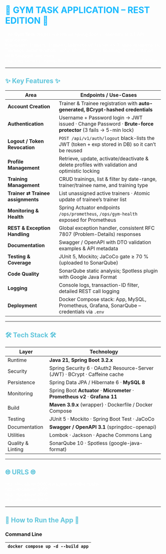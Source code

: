 # 💠 GYM TASK APPLICATION – REST EDITION 💠


The **Gym Task** project is a robust Spring Boot + Hibernate REST API application. <br>
It manages Trainers, Trainees, bidirectional Trainer ↔ Trainee assignments, Trainings, authentication, profile lifecycle, error handling, documentation with Swagger, and more. <br>
Ensuring security, transaction management, and comprehensive validation.

---

## ✨ Key Features ✨

| Area                              | Endpoints / Use-Cases                                                                                       |
| --------------------------------- | ----------------------------------------------------------------------------------------------------------- |
| **Account Creation**              | Trainer & Trainee registration with **auto-generated, BCrypt-hashed credentials**                           |
| **Authentication**                | Username + Password login → JWT issued · Change Password · **Brute-force protector** (3 fails → 5-min lock) |
| **Logout / Token Revocation**     | `POST /api/v1/auth/logout` black-lists the JWT (token + exp stored in DB) so it can’t be reused             |
| **Profile Management**            | Retrieve, update, activate/deactivate & delete profiles with validation and optimistic locking              |
| **Training Management**           | CRUD trainings, list & filter by date-range, trainer/trainee name, and training type                        |
| **Trainer ⇄ Trainee assignments** | List unassigned active trainers · Atomic update of trainee’s trainer list                                   |
| **Monitoring & Health**           | Spring Actuator endpoints `/ops/prometheus`, `/ops/gym-health` exposed for Prometheus                       |
| **REST & Exception Handling**     | Global exception handler, consistent RFC 7807 (Problem-Details) responses                                   |
| **Documentation**                 | Swagger / OpenAPI with DTO validation examples & API metadata                                               |
| **Testing & Coverage**            | JUnit 5, Mockito; JaCoCo gate ≥ 70 % (uploaded to SonarQube)                                                |
| **Code Quality**                  | SonarQube static analysis; Spotless plugin with Google Java Format                                          |
| **Logging**                       | Console logs, transaction-ID filter, detailed REST call logging                                             |
| **Deployment**                    | Docker Compose stack: App, MySQL, Prometheus, Grafana, SonarQube – credentials via `.env`                   |

---

## 🛠️ Tech Stack 🛠️

| Layer             | Technology                                                                                                     |
| ----------------- | -------------------------------------------------------------------------------------------------------------- |
| Runtime           | **Java 21**, **Spring Boot 3.2.x**                                                                             |
| Security          | Spring Security 6 · OAuth2 Resource-Server (JWT) · BCrypt · Caffeine cache                                     |
| Persistence       | Spring Data JPA / Hibernate 6 · **MySQL 8**                                                                    |
| Monitoring        | Spring Boot **Actuator** · **Micrometer** · **Prometheus v2** · **Grafana 11** |
| Build             | **Maven 3.9.x** (wrapper) · Dockerfile / Docker Compose                                                        |
| Testing           | JUnit 5 · Mockito · Spring Boot Test · JaCoCo                                                                  |
| Documentation     | **Swagger / OpenAPI 3.1** (springdoc-openapi)                                                                  |
| Utilities         | Lombok · Jackson · Apache Commons Lang                                                                         |
| Quality & Linting | SonarQube 10 · Spotless (google-java-format)                                                                   |


---

## 🌐 URLS 🌐

http://localhost:8080/swagger-ui/index.html#/ <br>
http://localhost:9090 <br>
http://localhost:3000 <br>
http://localhost:9000 <br>

---

## 🚀 How to Run the App 🚀

### Command Line

| `docker compose up -d --build app`                          |
|------------------------------------|




<style>
  h1 { color: rgba(0,178,255,0.9); }
  h2 { color: #60c5db; }
  p  { color: rgb(255,255,255); }
</style>
